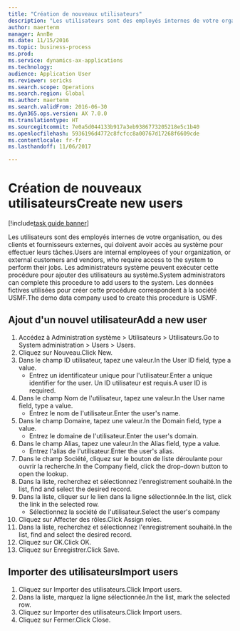 ```yaml
--- 
title: "Création de nouveaux utilisateurs"
description: "Les utilisateurs sont des employés internes de votre organisation, ou des clients et fournisseurs externes, qui doivent avoir accès au système pour effectuer leurs tâches."
author: maertenm
manager: AnnBe
ms.date: 11/15/2016
ms.topic: business-process
ms.prod: 
ms.service: dynamics-ax-applications
ms.technology: 
audience: Application User
ms.reviewer: sericks
ms.search.scope: Operations
ms.search.region: Global
ms.author: maertenm
ms.search.validFrom: 2016-06-30
ms.dyn365.ops.version: AX 7.0.0
ms.translationtype: HT
ms.sourcegitcommit: 7e0a5d044133b917a3eb9386773205218e5c1b40
ms.openlocfilehash: 5936196d4772c8fcfcc8a00767d17268f6609cde
ms.contentlocale: fr-fr
ms.lasthandoff: 11/06/2017

---
```

# <a name="create-new-users"></a><span data-ttu-id="a66f3-103">Création de nouveaux utilisateurs</span><span class="sxs-lookup"><span data-stu-id="a66f3-103">Create new users</span></span>

[!include[task guide banner](../../includes/task-guide-banner.md)]

<span data-ttu-id="a66f3-104">Les utilisateurs sont des employés internes de votre organisation, ou des clients et fournisseurs externes, qui doivent avoir accès au système pour effectuer leurs tâches.</span><span class="sxs-lookup"><span data-stu-id="a66f3-104">Users are internal employees of your organization, or external customers and vendors, who require access to the system to perform their jobs.</span></span> <span data-ttu-id="a66f3-105">Les administrateurs système peuvent exécuter cette procédure pour ajouter des utilisateurs au système.</span><span class="sxs-lookup"><span data-stu-id="a66f3-105">System administrators can complete this procedure to add users to the system.</span></span> <span data-ttu-id="a66f3-106">Les données fictives utilisées pour créer cette procédure correspondent à la société USMF.</span><span class="sxs-lookup"><span data-stu-id="a66f3-106">The demo data company used to create this procedure is USMF.</span></span> 


## <a name="add-a-new-user"></a><span data-ttu-id="a66f3-107">Ajout d'un nouvel utilisateur</span><span class="sxs-lookup"><span data-stu-id="a66f3-107">Add a new user</span></span>
1. <span data-ttu-id="a66f3-108">Accédez à Administration système > Utilisateurs > Utilisateurs.</span><span class="sxs-lookup"><span data-stu-id="a66f3-108">Go to System administration > Users > Users.</span></span>
2. <span data-ttu-id="a66f3-109">Cliquez sur Nouveau.</span><span class="sxs-lookup"><span data-stu-id="a66f3-109">Click New.</span></span>
3. <span data-ttu-id="a66f3-110">Dans le champ ID utilisateur, tapez une valeur.</span><span class="sxs-lookup"><span data-stu-id="a66f3-110">In the User ID field, type a value.</span></span>
    * <span data-ttu-id="a66f3-111">Entrez un identificateur unique pour l'utilisateur.</span><span class="sxs-lookup"><span data-stu-id="a66f3-111">Enter a unique identifier for the user.</span></span> <span data-ttu-id="a66f3-112">Un ID utilisateur est requis.</span><span class="sxs-lookup"><span data-stu-id="a66f3-112">A user ID is required.</span></span>  
4. <span data-ttu-id="a66f3-113">Dans le champ Nom de l'utilisateur, tapez une valeur.</span><span class="sxs-lookup"><span data-stu-id="a66f3-113">In the User name field, type a value.</span></span>
    * <span data-ttu-id="a66f3-114">Entrez le nom de l'utilisateur.</span><span class="sxs-lookup"><span data-stu-id="a66f3-114">Enter the user's name.</span></span>  
5. <span data-ttu-id="a66f3-115">Dans le champ Domaine, tapez une valeur.</span><span class="sxs-lookup"><span data-stu-id="a66f3-115">In the Domain field, type a value.</span></span>
    * <span data-ttu-id="a66f3-116">Entrez le domaine de l'utilisateur.</span><span class="sxs-lookup"><span data-stu-id="a66f3-116">Enter the user's domain.</span></span>  
6. <span data-ttu-id="a66f3-117">Dans le champ Alias, tapez une valeur.</span><span class="sxs-lookup"><span data-stu-id="a66f3-117">In the Alias field, type a value.</span></span>
    * <span data-ttu-id="a66f3-118">Entrez l'alias de l'utilisateur.</span><span class="sxs-lookup"><span data-stu-id="a66f3-118">Enter the user's alias.</span></span>  
7. <span data-ttu-id="a66f3-119">Dans le champ Société, cliquez sur le bouton de liste déroulante pour ouvrir la recherche.</span><span class="sxs-lookup"><span data-stu-id="a66f3-119">In the Company field, click the drop-down button to open the lookup.</span></span>
8. <span data-ttu-id="a66f3-120">Dans la liste, recherchez et sélectionnez l'enregistrement souhaité.</span><span class="sxs-lookup"><span data-stu-id="a66f3-120">In the list, find and select the desired record.</span></span>
9. <span data-ttu-id="a66f3-121">Dans la liste, cliquer sur le lien dans la ligne sélectionnée.</span><span class="sxs-lookup"><span data-stu-id="a66f3-121">In the list, click the link in the selected row.</span></span>
    * <span data-ttu-id="a66f3-122">Sélectionnez la société de l'utilisateur.</span><span class="sxs-lookup"><span data-stu-id="a66f3-122">Select the user's company</span></span>  
10. <span data-ttu-id="a66f3-123">Cliquez sur Affecter des rôles.</span><span class="sxs-lookup"><span data-stu-id="a66f3-123">Click Assign roles.</span></span>
11. <span data-ttu-id="a66f3-124">Dans la liste, recherchez et sélectionnez l'enregistrement souhaité.</span><span class="sxs-lookup"><span data-stu-id="a66f3-124">In the list, find and select the desired record.</span></span>
12. <span data-ttu-id="a66f3-125">Cliquez sur OK.</span><span class="sxs-lookup"><span data-stu-id="a66f3-125">Click OK.</span></span>
13. <span data-ttu-id="a66f3-126">Cliquez sur Enregistrer.</span><span class="sxs-lookup"><span data-stu-id="a66f3-126">Click Save.</span></span>

## <a name="import-users"></a><span data-ttu-id="a66f3-127">Importer des utilisateurs</span><span class="sxs-lookup"><span data-stu-id="a66f3-127">Import users</span></span>
1. <span data-ttu-id="a66f3-128">Cliquez sur Importer des utilisateurs.</span><span class="sxs-lookup"><span data-stu-id="a66f3-128">Click Import users.</span></span>
2. <span data-ttu-id="a66f3-129">Dans la liste, marquez la ligne sélectionnée.</span><span class="sxs-lookup"><span data-stu-id="a66f3-129">In the list, mark the selected row.</span></span>
3. <span data-ttu-id="a66f3-130">Cliquez sur Importer des utilisateurs.</span><span class="sxs-lookup"><span data-stu-id="a66f3-130">Click Import users.</span></span>
4. <span data-ttu-id="a66f3-131">Cliquez sur Fermer.</span><span class="sxs-lookup"><span data-stu-id="a66f3-131">Click Close.</span></span>



